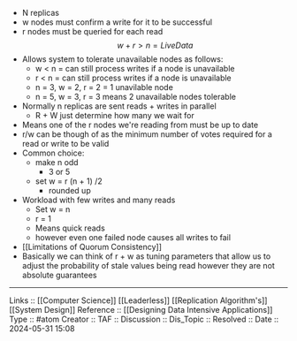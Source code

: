 - N replicas
- w nodes must confirm a write for it to be successful
- r nodes must be queried for each read
$$
w + r > n = Live Data
$$
- Allows system to tolerate unavailable nodes as follows:
	- w < n = can still process writes if a node is unavailable
	- r < n = can still process writes if a node is unavailable
	- n = 3, w = 2, r = 2 = 1 unavilable node
	- n = 5, w = 3, r = 3 means 2 unavailable nodes tolerable
- Normally n replicas are sent reads + writes in parallel
	- R + W just determine how many we wait for
- Means one of the r nodes we're reading from must be up to date 
- r/w can be though of as the minimum number of votes required for a read or write to be valid
- Common choice:
	- make n odd
		- 3 or 5
	- set w = r  (n + 1) /2 
		- rounded up
- Workload with few writes and many reads
	- Set w = n
	- r = 1
	- Means quick reads
	- however even one failed node causes all writes to fail
- [[Limitations of Quorum Consistency]]
- Basically we can think of r + w as tuning parameters that allow us to adjust the probability of stale values being read however they are not absolute guarantees
---
Links :: [[Computer Science]] [[Leaderless]] [[Replication Algorithm's]] [[System Design]]
Reference :: [[Designing Data Intensive Applications]]
Type :: #atom
Creator ::
TAF ::
Discussion ::
Dis_Topic :: 
Resolved ::
Date :: 2024-05-31 15:08